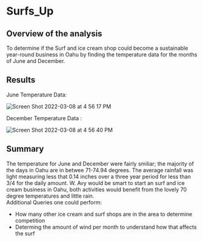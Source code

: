# Surfs_Up
## Overview of the analysis

To determine if the Surf and ice cream shop could become a sustainable year-round business in Oahu by finding the temperature data for the months of June and December.


## Results
June Temperature Data:

![Screen Shot 2022-03-08 at 4 56 17 PM](https://user-images.githubusercontent.com/95730183/157345970-09967c2a-a71f-4c12-8785-736faaf755a6.png)

December Temperature Data :

![Screen Shot 2022-03-08 at 4 56 40 PM](https://user-images.githubusercontent.com/95730183/157346017-b7d6493c-1d45-490e-abab-a84b57ad3944.png)


## Summary

The temperature for June and December were fairly smiliar; the majority of the days in Oahu are in betwee 71-74.94 degrees.  The average rainfall was light measuring less that 0.14 inches over a three year period for less than 3/4 for the daily amount.  W. Avy would be smart to start an surf and ice cream business in Oahu, both activities would benefit from the lovely 70 degree temperatures and little rain.  
Additional Queries one could perform:
* How many other ice cream and surf shops are in the area to determine competition
* Determing the amount of wind per month to understand how that affects the surf
